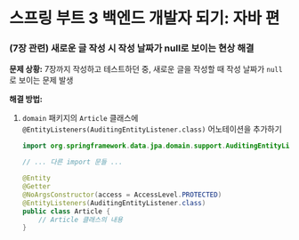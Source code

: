 # 스프링 부트 3 백엔드 개발자 되기: 자바 편

### (7장 관련) 새로운 글 작성 시 작성 날짜가 null로 보이는 현상 해결

**문제 상황:** 7장까지 작성하고 테스트하던 중, 새로운 글을 작성할 때 작성 날짜가 `null`로 보이는 문제 발생

**해결 방법:** 

1. `domain` 패키지의 `Article` 클래스에 `@EntityListeners(AuditingEntityListener.class)` 어노테이션을 추가하기


   ```java
   import org.springframework.data.jpa.domain.support.AuditingEntityListener;

   // ... 다른 import 문들 ...

   @Entity
   @Getter
   @NoArgsConstructor(access = AccessLevel.PROTECTED)
   @EntityListeners(AuditingEntityListener.class)
   public class Article {
       // Article 클래스의 내용
   }
   ```


